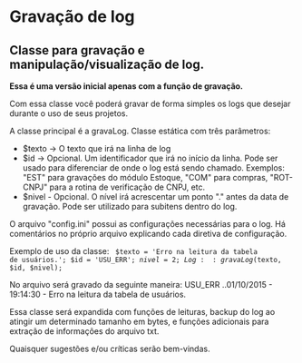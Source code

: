 # Gravação de log

<h2>Classe para gravação e manipulação/visualização de log.</h2>

<b>Essa é uma versão inicial apenas com a função de gravação.</b>

Com essa classe você poderá gravar de forma simples os logs que desejar durante o 
uso de seus projetos.

A classe principal é a gravaLog. Classe estática com três parâmetros:
 - $texto -> O texto que irá na linha de log
 - $id -> Opcional. Um identificador que irá no início da linha. Pode ser usado para 
diferenciar de onde o log está sendo chamado. Exemplos: "EST" para gravações do módulo Estoque, 
"COM" para compras, "ROT-CNPJ" para a rotina de verificação de CNPJ, etc.
 - $nivel - Opcional. O nível irá acrescentar um ponto "." antes da data de gravação. Pode ser 
utilizado para subitens dentro do log.

O arquivo "config.ini" possui as configurações necessárias para o log. Há comentários no próprio 
arquivo explicando cada diretiva de configuração.

Exemplo de uso da classe:
<code>
    $texto = 'Erro na leitura da tabela de usuários.';
    $id = 'USU_ERR';
    $nivel = 2;
    Log::gravaLog($texto, $id, $nivel);
</code>

No arquivo será gravado da seguinte maneira:
USU_ERR ..01/10/2015 - 19:14:30 - Erro na leitura da tabela de usuários.

Essa classe será expandida com funções de leituras, backup do log ao atingir um determinado 
tamanho em bytes, e funções adicionais para extração de informações do arquivo txt.

Quaisquer sugestões e/ou críticas serão bem-vindas.